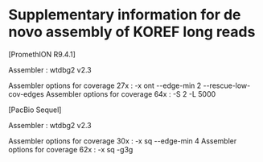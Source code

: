 # Supplementary information for de novo assembly of KOREF long reads

[PromethION R9.4.1]

Assembler : wtdbg2 v2.3

Assembler options for coverage 27x : -x ont --edge-min 2 --rescue-low-cov-edges
Assembler options for coverage 64x : -S 2 -L 5000


[PacBio Sequel]

Assembler : wtdbg2 v2.3

Assembler options for coverage 30x : -x sq --edge-min 4
Assembler options for coverage 62x : -x sq -g3g 
